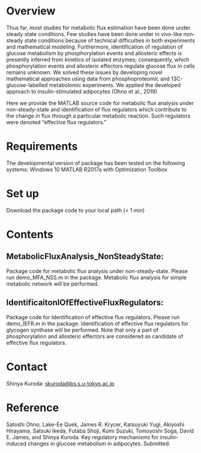 # Overview
Thus far, most studies for metabolic flux estimation have been done under steady state conditions. Few studies have been done under in vivo-like non-steady state conditions because of technical difficulties in both experiments and mathematical modeling. Furthermore, identification of regulation of glucose metabolism by phosphorylation events and allosteric effects is presently inferred from kinetics of isolated enzymes; consequently, which phosphorylation events and allosteric effectors regulate glucose flux in cells remains unknown. We solved these issues by developing novel mathematical approaches using data from phosphoproteomic and 13C-glucose-labelled metabolomic experiments. We applied the developed approach to insulin-stimulated adipocytes (Ohno et al., 2019)

Here we provide the MATLAB source code for metabolic flux analysis under non-steady-state and identification of flux regulators which contribute to the change in flux through a particular metabolic reaction. Such regulators were denoted “effective flux regulators.”

# Requirements
The developmental version of package has been tested on the following systems:
Windows 10
MATLAB R2017a with Optimization Toolbox

# Set up
Download the package code to your local path (< 1 min)

# Contents
## MetabolicFluxAnalysis_NonSteadyState:
Package code for metabolic flux analysis under non-steady-state.
Please run demo_MFA_NSS.m in the package. Metabolic flux analysis for simple metabolic network will be performed.

## IdentificaitonIOfEffectiveFluxRegulators:
Package code for Identification of effective flux regulators.
Please run demo_IEFR.m in the package. Identification of effective flux regulators for glycogen synthase will be performed. Note that only a part of phosphorylation and allosteric effectors are considered as candidate of effective flux regulators.

# Contact
Shinya Kuroda: skuroda@bs.s.u-tokyo.ac.jp

# Reference
Satoshi Ohno, Lake-Ee Quek, James R. Krycer, Katsuyuki Yugi, Akiyoshi Hirayama, Satsuki Ikeda, Futaba Shoji, Kumi Suzuki, Tomoyoshi Soga, David E. James, and Shinya Kuroda. Key regulatory mechanisms for insulin-induced changes in glucose metabolism in adipocytes. Submitted.

